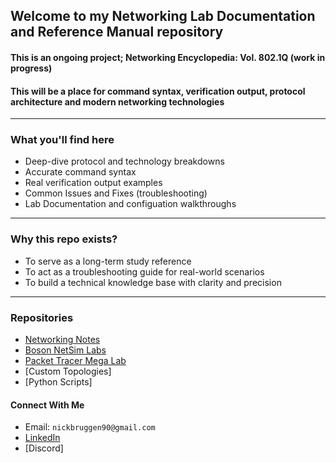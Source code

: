 ## Welcome to my Networking Lab Documentation and Reference Manual repository  

#### This is an ongoing project; Networking Encyclopedia: Vol. 802.1Q (work in progress)
#### This will be a place for command syntax, verification output, protocol architecture and modern networking technologies
---
### What you'll find here
* Deep-dive protocol and technology breakdowns
* Accurate command syntax
* Real verification output examples
* Common Issues and Fixes (troubleshooting)
* Lab Documentation and configuation walkthroughs
---
### Why this repo exists?
* To serve as a long-term study reference
* To act as a troubleshooting guide for real-world scenarios
* To build a technical knowledge base with clarity and precision
---
### Repositories
* [Networking Notes](https://github.com/nickbruggen90/Network-Notes)
* [Boson NetSim Labs](https://github.com/nickbruggen90/Boson-Network-Labs)
* [Packet Tracer Mega Lab](https://github.com/nickbruggen90/Packet-Tracer-Mega-Lab)
* [Custom Topologies]
* [Python Scripts]
#### Connect With Me
* Email: `nickbruggen90@gmail.com`
* [LinkedIn](https://www.linkedin.com/in/nickbruggen90/)
* [Discord]
